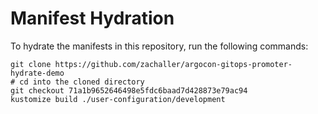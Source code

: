 # Manifest Hydration

To hydrate the manifests in this repository, run the following commands:

```shell
git clone https://github.com/zachaller/argocon-gitops-promoter-hydrate-demo
# cd into the cloned directory
git checkout 71a1b9652646498e5fdc6baad7d428873e79ac94
kustomize build ./user-configuration/development
```
